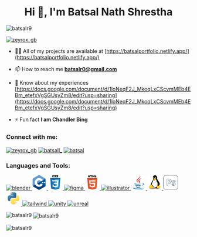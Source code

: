 <h1 align="center">Hi 👋, I'm Batsal Nath Shrestha</h1>
<p align="left"> <img src="https://komarev.com/ghpvc/?username=batsalr9&label=Profile%20views&color=0e75b6&style=flat" alt="batsalr9" /> </p>

<p align="left"> <a href="https://twitter.com/zeyrox_gb" target="blank"><img src="https://img.shields.io/twitter/follow/zeyrox_gb?logo=twitter&style=for-the-badge" alt="zeyrox_gb" /></a> </p>

- 👨‍💻 All of my projects are available at [https://batsalportfolio.netlify.app/](https://batsalportfolio.netlify.app/)

- 📫 How to reach me **batsalr0@gmail.com**

- 📄 Know about my experiences [https://docs.google.com/document/d/1loNeqF2J_MkoqLxCScvmMEb4EBm_etefxVgSGUsyZm8/edit?usp=sharing](https://docs.google.com/document/d/1loNeqF2J_MkoqLxCScvmMEb4EBm_etefxVgSGUsyZm8/edit?usp=sharing)

- ⚡ Fun fact **I am Chandler Bing**

<h3 align="left">Connect with me:</h3>
<p align="left">
<a href="https://twitter.com/zeyrox_gb" target="blank"><img align="center" src="https://raw.githubusercontent.com/rahuldkjain/github-profile-readme-generator/master/src/images/icons/Social/twitter.svg" alt="zeyrox_gb" height="30" width="40" /></a>
<a href="https://instagram.com/batsall_" target="blank"><img align="center" src="https://raw.githubusercontent.com/rahuldkjain/github-profile-readme-generator/master/src/images/icons/Social/instagram.svg" alt="batsall_" height="30" width="40" /></a>
<a href="https://www.youtube.com/c/batsal" target="blank"><img align="center" src="https://raw.githubusercontent.com/rahuldkjain/github-profile-readme-generator/master/src/images/icons/Social/youtube.svg" alt="batsal" height="30" width="40" /></a>
</p>

<h3 align="left">Languages and Tools:</h3>
<p align="left"> <a href="https://www.blender.org/" target="_blank" rel="noreferrer"> <img src="https://download.blender.org/branding/community/blender_community_badge_white.svg" alt="blender" width="40" height="40"/> </a> <a href="https://www.w3schools.com/cpp/" target="_blank" rel="noreferrer"> <img src="https://raw.githubusercontent.com/devicons/devicon/master/icons/cplusplus/cplusplus-original.svg" alt="cplusplus" width="40" height="40"/> </a> <a href="https://www.w3schools.com/css/" target="_blank" rel="noreferrer"> <img src="https://raw.githubusercontent.com/devicons/devicon/master/icons/css3/css3-original-wordmark.svg" alt="css3" width="40" height="40"/> </a> <a href="https://www.figma.com/" target="_blank" rel="noreferrer"> <img src="https://www.vectorlogo.zone/logos/figma/figma-icon.svg" alt="figma" width="40" height="40"/> </a> <a href="https://www.w3.org/html/" target="_blank" rel="noreferrer"> <img src="https://raw.githubusercontent.com/devicons/devicon/master/icons/html5/html5-original-wordmark.svg" alt="html5" width="40" height="40"/> </a> <a href="https://www.adobe.com/in/products/illustrator.html" target="_blank" rel="noreferrer"> <img src="https://www.vectorlogo.zone/logos/adobe_illustrator/adobe_illustrator-icon.svg" alt="illustrator" width="40" height="40"/> </a> <a href="https://www.java.com" target="_blank" rel="noreferrer"> <img src="https://raw.githubusercontent.com/devicons/devicon/master/icons/java/java-original.svg" alt="java" width="40" height="40"/> </a> <a href="https://www.linux.org/" target="_blank" rel="noreferrer"> <img src="https://raw.githubusercontent.com/devicons/devicon/master/icons/linux/linux-original.svg" alt="linux" width="40" height="40"/> </a> <a href="https://www.photoshop.com/en" target="_blank" rel="noreferrer"> <img src="https://raw.githubusercontent.com/devicons/devicon/master/icons/photoshop/photoshop-line.svg" alt="photoshop" width="40" height="40"/> </a> <a href="https://www.python.org" target="_blank" rel="noreferrer"> <img src="https://raw.githubusercontent.com/devicons/devicon/master/icons/python/python-original.svg" alt="python" width="40" height="40"/> </a> <a href="https://tailwindcss.com/" target="_blank" rel="noreferrer"> <img src="https://www.vectorlogo.zone/logos/tailwindcss/tailwindcss-icon.svg" alt="tailwind" width="40" height="40"/> </a> <a href="https://unity.com/" target="_blank" rel="noreferrer"> <img src="https://www.vectorlogo.zone/logos/unity3d/unity3d-icon.svg" alt="unity" width="40" height="40"/> </a> <a href="https://unrealengine.com/" target="_blank" rel="noreferrer"> <img src="https://raw.githubusercontent.com/kenangundogan/fontisto/036b7eca71aab1bef8e6a0518f7329f13ed62f6b/icons/svg/brand/unreal-engine.svg" alt="unreal" width="40" height="40"/> </a> </p>

<p><img align="left" src="https://github-readme-stats.vercel.app/api/top-langs?username=batsalr9&show_icons=true&locale=en&layout=compact" alt="batsalr9" /></p>

<p>&nbsp;<img align="center" src="https://github-readme-stats.vercel.app/api?username=batsalr9&show_icons=true&locale=en" alt="batsalr9" /></p>

<p><img align="center" src="https://github-readme-streak-stats.herokuapp.com/?user=batsalr9&" alt="batsalr9" /></p>
